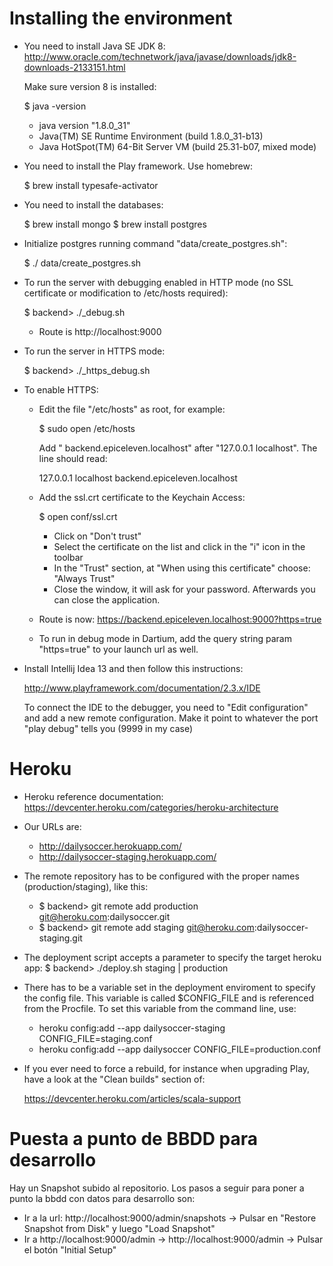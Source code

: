 Installing the environment
==========================

- You need to install Java SE JDK 8: http://www.oracle.com/technetwork/java/javase/downloads/jdk8-downloads-2133151.html

    Make sure version 8 is installed:
    
    $ java -version

    - java version "1.8.0_31"
    - Java(TM) SE Runtime Environment (build 1.8.0_31-b13)
    - Java HotSpot(TM) 64-Bit Server VM (build 25.31-b07, mixed mode)

- You need to install the Play framework. Use homebrew:

    $ brew install typesafe-activator

- You need to install the databases:
 
    $ brew install mongo
    $ brew install postgres

- Initialize postgres running command "data/create_postgres.sh":

    $ ./ data/create_postgres.sh

- To run the server with debugging enabled in HTTP mode (no SSL certificate or modification to /etc/hosts required):

    $ backend> ./_debug.sh
    
    - Route is http://localhost:9000
    
- To run the server in HTTPS mode:
    
    $ backend> ./_https_debug.sh
    
- To enable HTTPS:

  - Edit the file "/etc/hosts" as root, for example:
  
    $ sudo open /etc/hosts

    Add " backend.epiceleven.localhost" after "127.0.0.1 localhost". The line should read:
    
    127.0.0.1 localhost backend.epiceleven.localhost

  - Add the ssl.crt certificate to the Keychain Access:
  
    $ open conf/ssl.crt
    
    - Click on "Don't trust"
    - Select the certificate on the list and click in the "i" icon in the toolbar
    - In the "Trust" section, at "When using this certificate" choose: "Always Trust"
    - Close the window, it will ask for your password. Afterwards you can close the application.

  - Route is now: https://backend.epiceleven.localhost:9000?https=true
  - To run in debug mode in Dartium, add the query string param "https=true" to your launch url as well.

- Install Intellij Idea 13 and then follow this instructions:

    http://www.playframework.com/documentation/2.3.x/IDE

  To connect the IDE to the debugger, you need to "Edit configuration" and add a new remote configuration. Make it point
  to whatever the port "play debug" tells you (9999 in my case)



Heroku
===================

- Heroku reference documentation: https://devcenter.heroku.com/categories/heroku-architecture

- Our URLs are: 
    
    + http://dailysoccer.herokuapp.com/
    + http://dailysoccer-staging.herokuapp.com/
    
- The remote repository has to be configured with the proper names (production/staging), like this:

    + $ backend> git remote add production git@heroku.com:dailysoccer.git
    + $ backend> git remote add staging git@heroku.com:dailysoccer-staging.git

- The deployment script accepts a parameter to specify the target heroku app:
    $ backend> ./deploy.sh staging | production    

- There has to be a variable set in the deployment enviroment to specify the config file. This variable is called $CONFIG_FILE and
  is referenced from the Procfile. To set this variable from the command line, use:

  + heroku config:add --app dailysoccer-staging CONFIG_FILE=staging.conf
  + heroku config:add --app dailysoccer CONFIG_FILE=production.conf
  
- If you ever need to force a rebuild, for instance when upgrading Play, have a look at the "Clean builds" section of:

    https://devcenter.heroku.com/articles/scala-support
    
    
    

Puesta a punto de BBDD para desarrollo
===================
Hay un Snapshot subido al repositorio. Los pasos a seguir para poner a punto la bbdd con datos para desarrollo son:
- Ir a la url: http://localhost:9000/admin/snapshots -> Pulsar en "Restore Snapshot from Disk" y luego "Load Snapshot"
- Ir a http://localhost:9000/admin -> http://localhost:9000/admin -> Pulsar el botón "Initial Setup"

